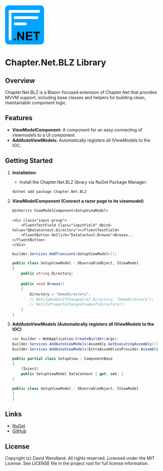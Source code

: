 ![Chapter](https://raw.githubusercontent.com/dwndland/Chapter.Net.BLZ/master/Icon.png)

# Chapter.Net.BLZ Library

## Overview
Chapter.Net.BLZ is a Blazor-focused extension of Chapter.Net that provides MVVM support, including base classes and helpers for building clean, maintainable component logic.

## Features
- **ViewModelComponent:** A component for an easy connecting of viewmodels to a UI component.
- **AddAutoViewModels:** Automatically registers all IViewModels to the IOC.

## Getting Started

1. **Installation:**
    - Install the Chapter.Net.BLZ library via NuGet Package Manager:
    ```bash
    dotnet add package Chapter.Net.BLZ
    ```

2. **ViewModelComponent (Connect a razor page to its viewmodel)**
    ```razor
    @inherits ViewModelComponent<SetupViewModel>

    <div class="input-group">
        <FluentTextField Class="inputField" @bind-Value="@DataContext.Directory"></FluentTextField>
        <FluentButton OnClick="DataContext.Browse">Browse...</FluentButton>
    </div>
    ```
    ```csharp
    builder.Services.AddTransient<SetupViewModel>();
    ```
    ```csharp
    public class SetupViewModel : ObservableObject, IViewModel
    {
        public string Directory;

        public void Browse()
        {
            Directory = "DemoDirectory";
            // NotifyAndSetIfChanged(ref Directory, "DemoDirectory");
            // NotifyPropertyChanged(nameof(Directory));
        }
    }
    ```

3. **AddAutoViewModels (Automatically registers all IViewModels to the IOC)**
    ```csharp
    var builder = WebApplication.CreateBuilder(args);
    builder.Services.AddAutoViewModels(Assembly.GetExecutingAssembly());
    builder.Services.AddAutoViewModels(ExtraAssembliesProvider.Assemblies);
    ```
    ```csharp
    public partial class SetupView : ComponentBase
    {
        [Inject]
        public SetupViewModel DataContext { get; set; }
    }
    ```
    ```csharp
    public class SetupViewModel : ObservableObject, IViewModel
    {
    }
    ```

## Links
* [NuGet](https://www.nuget.org/packages/Chapter.Net.BLZ)
* [GitHub](https://github.com/dwndland/Chapter.Net.BLZ)

## License
Copyright (c) David Wendland. All rights reserved.
Licensed under the MIT License. See LICENSE file in the project root for full license information.
